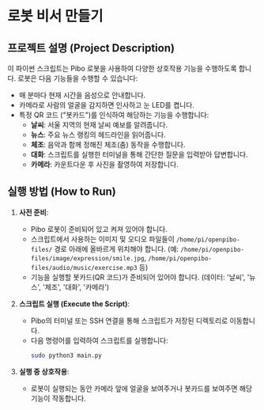 # 로봇 비서 만들기

## 프로젝트 설명 (Project Description)

이 파이썬 스크립트는 Pibo 로봇을 사용하여 다양한 상호작용 기능을 수행하도록 합니다. 로봇은 다음 기능들을 수행할 수 있습니다:

* 매 분마다 현재 시간을 음성으로 안내합니다.
* 카메라로 사람의 얼굴을 감지하면 인사하고 눈 LED를 켭니다.
* 특정 QR 코드 ("봇카드")를 인식하여 해당하는 기능을 수행합니다:
    * **날씨**: 서울 지역의 현재 날씨 예보를 알려줍니다.
    * **뉴스**: 주요 뉴스 랭킹의 헤드라인을 읽어줍니다.
    * **체조**: 음악과 함께 정해진 체조(춤) 동작을 수행합니다.
    * **대화**: 스크립트를 실행한 터미널을 통해 간단한 질문을 입력받아 답변합니다.
    * **카메라**: 카운트다운 후 사진을 촬영하여 저장합니다.
## 실행 방법 (How to Run)

1.  **사전 준비**:
    * Pibo 로봇이 준비되어 있고 켜져 있어야 합니다.
    * 스크립트에서 사용하는 이미지 및 오디오 파일들이 `/home/pi/openpibo-files/` 경로 아래에 올바르게 위치해야 합니다. (예: `/home/pi/openpibo-files/image/expression/smile.jpg`, `/home/pi/openpibo-files/audio/music/exercise.mp3` 등)
    * 기능을 실행할 봇카드(QR 코드)가 준비되어 있어야 합니다. (데이터: '날씨', '뉴스', '체조', '대화', '카메라')

2.  **스크립트 실행 (Execute the Script)**:
    * Pibo의 터미널 또는 SSH 연결을 통해 스크립트가 저장된 디렉토리로 이동합니다.
    * 다음 명령어를 입력하여 스크립트를 실행합니다:
        ```bash
        sudo python3 main.py
        ```

3.  **실행 중 상호작용**:
    * 로봇이 실행되는 동안 카메라 앞에 얼굴을 보여주거나 봇카드를 보여주면 해당 기능이 작동합니다.
